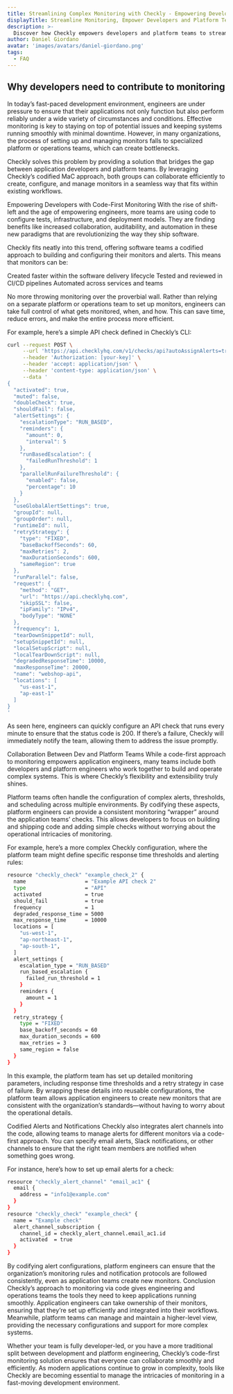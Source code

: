 ```yaml
---
title: Streamlining Complex Monitoring with Checkly - Empowering Developers and Platform Teams
displayTitle: Streamline Monitoring, Empower Developers and Platform Teams
description: >-
  Discover how Checkly empowers developers and platform teams to streamline complex monitoring through a code-first approach. Learn how collaboration, automation, and integrated alerts improve reliability and reduce bottlenecks in modern software delivery workflows.
author: Daniel Giordano
avatar: 'images/avatars/daniel-giordano.png'
tags:
  - FAQ
---
```

## Why developers need to contribute to monitoring
In today’s fast-paced development environment, engineers are under pressure to ensure that their applications not only function but also perform reliably under a wide variety of circumstances and conditions. Effective monitoring is key to staying on top of potential issues and keeping systems running smoothly with minimal downtime. However, in many organizations, the process of setting up and managing monitors falls to specialized platform or operations teams, which can create bottlenecks.

Checkly solves this problem by providing a solution that bridges the gap between application developers and platform teams. By leveraging Checkly’s codified MaC approach, both groups can collaborate efficiently to create, configure, and manage monitors in a seamless way that fits within existing workflows.

Empowering Developers with Code-First Monitoring
With the rise of shift-left and the age of empowering engineers, more teams are using code to configure tests, infrastructure, and deployment models. They are finding benefits like increased collaboration, auditability, and automation in these new paradigms that are revolutionizing the way they ship software. 

Checkly fits neatly into this trend, offering software teams a codified approach to building and configuring their monitors and alerts. This means that monitors can be:

Created faster within the software delivery lifecycle
Tested and reviewed in CI/CD pipelines
Automated across services and teams

No more throwing monitoring over the proverbial wall. Rather than relying on a separate platform or operations team to set up monitors, engineers can take full control of what gets monitored, when, and how. This can save time, reduce errors, and make the entire process more efficient. 


For example, here’s a simple API check defined in Checkly’s CLI:

```bash
curl --request POST \
     --url 'https://api.checklyhq.com/v1/checks/api?autoAssignAlerts=true' \
     --header 'Authorization: [your-key]' \
     --header 'accept: application/json' \
     --header 'content-type: application/json' \
     --data '
{
  "activated": true,
  "muted": false,
  "doubleCheck": true,
  "shouldFail": false,
  "alertSettings": {
    "escalationType": "RUN_BASED",
    "reminders": {
      "amount": 0,
      "interval": 5
    },
    "runBasedEscalation": {
      "failedRunThreshold": 1
    },
    "parallelRunFailureThreshold": {
      "enabled": false,
      "percentage": 10
    }
  },
  "useGlobalAlertSettings": true,
  "groupId": null,
  "groupOrder": null,
  "runtimeId": null,
  "retryStrategy": {
    "type": "FIXED",
    "baseBackoffSeconds": 60,
    "maxRetries": 2,
    "maxDurationSeconds": 600,
    "sameRegion": true
  },
  "runParallel": false,
  "request": {
    "method": "GET",
    "url": "https://api.checklyhq.com",
    "skipSSL": false,
    "ipFamily": "IPv4",
    "bodyType": "NONE"
  },
  "frequency": 1,
  "tearDownSnippetId": null,
  "setupSnippetId": null,
  "localSetupScript": null,
  "localTearDownScript": null,
  "degradedResponseTime": 10000,
  "maxResponseTime": 20000,
  "name": "webshop-api",
  "locations": [
    "us-east-1",
    "ap-east-1"
  ]
}
'
```
As seen here, engineers can quickly configure an API check that runs every minute to ensure that the status code is 200. If there’s a failure, Checkly will immediately notify the team, allowing them to address the issue promptly.

Collaboration Between Dev and Platform Teams
While a code-first approach to monitoring empowers application engineers, many teams include both developers and platform engineers who work together to build and operate complex systems. This is where Checkly’s flexibility and extensibility truly shines.

Platform teams often handle the configuration of complex alerts, thresholds, and scheduling across multiple environments. By codifying these aspects, platform engineers can provide a consistent monitoring “wrapper” around the application teams’ checks. This allows developers to focus on building and shipping code and adding simple checks without worrying about the operational intricacies of monitoring.

For example, here’s a more complex Checkly configuration, where the platform team might define specific response time thresholds and alerting rules:

```bash
resource "checkly_check" "example_check_2" {
  name                   = "Example API check 2"
  type                   = "API"
  activated              = true
  should_fail            = true
  frequency              = 1
  degraded_response_time = 5000
  max_response_time      = 10000
  locations = [
    "us-west-1",
    "ap-northeast-1",
    "ap-south-1",
  ]
  alert_settings {
    escalation_type = "RUN_BASED"
    run_based_escalation {
      failed_run_threshold = 1
    }
    reminders {
      amount = 1
    }
  }
  retry_strategy {
    type = "FIXED"
    base_backoff_seconds = 60
    max_duration_seconds = 600
    max_retries = 3
    same_region = false
  }
}
```
In this example, the platform team has set up detailed monitoring parameters, including response time thresholds and a retry strategy in case of failure. By wrapping these details into reusable configurations, the platform team allows application engineers to create new monitors that are consistent with the organization’s standards—without having to worry about the operational details.

Codified Alerts and Notifications
Checkly also integrates alert channels into the code, allowing teams to manage alerts for different monitors via a code-first approach. You can specify email alerts, Slack notifications, or other channels to ensure that the right team members are notified when something goes wrong.

For instance, here’s how to set up email alerts for a check:

```bash
resource "checkly_alert_channel" "email_ac1" {
  email {
    address = "info1@example.com"
  }
}
resource "checkly_check" "example_check" {
  name = "Example check"
  alert_channel_subscription {
    channel_id = checkly_alert_channel.email_ac1.id
    activated  = true
  }
}
```
By codifying alert configurations, platform engineers can ensure that the organization’s monitoring rules and notification protocols are followed consistently, even as application teams create new monitors.
Conclusion
Checkly’s approach to monitoring via code gives engineering and operations teams the tools they need to keep applications running smoothly. Application engineers can take ownership of their monitors, ensuring that they’re set up efficiently and integrated into their workflows. Meanwhile, platform teams can manage and maintain a higher-level view, providing the necessary configurations and support for more complex systems.

Whether your team is fully developer-led, or you have a more traditional split between development and platform engineering, Checkly’s code-first monitoring solution ensures that everyone can collaborate smoothly and efficiently. As modern applications continue to grow in complexity, tools like Checkly are becoming essential to manage the intricacies of monitoring in a fast-moving development environment.